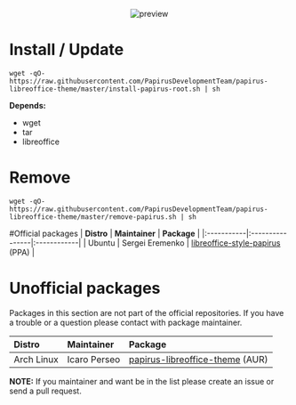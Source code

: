 <p align="center">
  <img src="https://raw.githubusercontent.com/PapirusDevelopmentTeam/papirus-libreoffice-theme/master/preview.png" alt="preview"/>
</p>

# Install / Update
```
wget -qO- https://raw.githubusercontent.com/PapirusDevelopmentTeam/papirus-libreoffice-theme/master/install-papirus-root.sh | sh
```
**Depends:**
- wget
- tar
- libreoffice

# Remove
```
wget -qO- https://raw.githubusercontent.com/PapirusDevelopmentTeam/papirus-libreoffice-theme/master/remove-papirus.sh | sh
```

#Official packages
| **Distro** | **Maintainer**  | **Package** |
|:-----------|:----------------|:------------|
| Ubuntu     | Sergei Eremenko | [libreoffice-style-papirus](https://launchpad.net/~papirus/+archive/ubuntu/papirus) (PPA) |

# Unofficial packages
Packages in this section are not part of the official repositories. If you have a trouble or a question please contact with package maintainer.

| **Distro** | **Maintainer** | **Package** |
|:-----------|:---------------|:------------|
| Arch Linux | Icaro Perseo   | [papirus-libreoffice-theme](https://aur.archlinux.org/packages/papirus-libreoffice-theme/) (AUR) |

**NOTE:** If you maintainer and want be in the list please create an issue or send a pull request.
